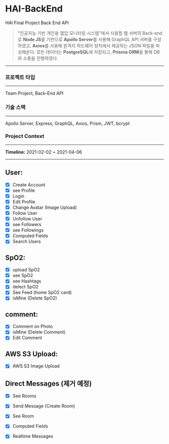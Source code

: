 # HAI-BackEnd

HAI Final Project Back End API

> "인공지능 기반 개인용 혈압 모니터링 시스템"에서 사용할 웹 서버의 Back-end로 **Node JS**를 기반으로 **Apollo Server**를 사용해 GraphQL API 서버를 구성하였고, **Axios**를 사용해 원격지 하드웨어 장치에서 제공하는 JSON 파일을 파싱해온다. 모든 데이터는 **PostgreSQL**에 저장되고, **Prisma ORM**을 통해 DB와 소통을 진행하였다.

---

### 프로젝트 타입

---

Team Project, Back-End API

### 기술 스택

---

Apollo Server, Express, GraphQL, Axios, Prism, JWT, bcrypt

### Project Context

---

**Timeline:**  2021-02-02 ~ 2021-04-06

---

## User:

- [x] Create Account
- [x] see Profile
- [x] Login
- [x] Edit Profile
- [x] Change Avatar (Image Upload)
- [x] Follow User
- [x] Unfollow User
- [x] see Followers
- [x] see Followings
- [x] Computed Fields
- [x] Search Users

## SpO2: 

- [x] upload SpO2
- [x] see SpO2
- [x] see Hashtags
- [x] delect SpO2
- [x] See Feed (home SpO2 card)
- [x] isMine (Delete SpO2)

## comment:
- [x] Comment on Photo
- [x] isMine (Delete Comment)
- [x] Edit Comment

## AWS S3 Upload:
- [x] AWS S3 Image Upload

## Direct Messages (제거 예정)
- [x] See Rooms
- [x] Send Message (Create Room)
- [x] See Room
- [x] Computed Fields
- [x] Realtime Messages

